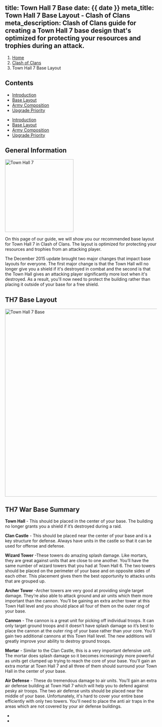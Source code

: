 title: Town Hall 7 Base
date: {{ date }}
meta_title: Town Hall 7 Base Layout - Clash of Clans
meta_description: Clash of Clans guide for creating a Town Hall 7 base design that's optimized for protecting your resources and trophies during an attack.
---
<ol class="breadcrumb hidden-xs"><li><a href="/">Home</a></li><li><a href="/clash-of-clans/">Clash of Clans</a></li><li class="active">Town Hall 7 Base Layout</li></ol>

<h2 class="page-header">Contents</h2>

<ul class="nav nav-pills hidden-xs"><li role="presentation"><a href="/clash-of-clans/town-hall-7-guide/">Introduction</a></li><li role="presentation" class="active"><a href="/clash-of-clans/town-hall-7-base/">Base Layout</a></li><li role="presentation"><a href="/clash-of-clans/town-hall-7-army/">Army Composition</a></li><li role="presentation"><a href="/clash-of-clans/town-hall-7-upgrade-priority/">Upgrade Priority</a></li></ul>

<ul class="nav nav-pills nav-stacked visible-xs-block"><li role="presentation"><a href="/clash-of-clans/town-hall-7-guide/">Introduction</a></li><li role="presentation" class="active"><a href="/clash-of-clans/town-hall-7-base/">Base Layout</a></li><li role="presentation"><a href="/clash-of-clans/town-hall-7-army/">Army Composition</a></li><li role="presentation"><a href="/clash-of-clans/town-hall-7-upgrade-priority/">Upgrade Priority</a></li></ul>

<h2 class="page-header">General Information</h2>

<img src="http://game-brain.com/images/clash-of-clans/town-hall-7-guide/Town-Hall-7.png" alt="Town Hall 7" title="Town Hall 7" width="227" height="240" class="alignleft" />

<p>On this page of our guide, we will show you our recommended base layout for Town Hall 7 in Clash of Clans. The layout is optimized for protecting your resources and trophies from an attacking player.</p>

<p>The December 2015 update brought two major changes that impact base layouts for everyone. The first major change is that the Town Hall will no longer give you a shield if it's destroyed in combat and the second is that the Town Hall gives an attacking player significantly more loot when it's destroyed. As a result, you'll now need to protect the building rather than placing it outside of your base for a free shield.</p>

<div style="clear:both"></div>

<h2 class="page-header">TH7 Base Layout</h2>

<img src="http://game-brain.com/images/clash-of-clans/town-hall-7-guide/town-hall-7-base.jpg" alt="Town Hall 7 Base" Title="Town Hall 7 Base" width="622" height="620" class="aligncenter" />

<h2 class="page-header">TH7 War Base Summary</h2>

<p><b>Town Hall</b> - This should be placed in the center of your base. The building no longer grants you a shield if it’s destroyed during a raid.</p>

<p><b>Clan Castle</b> - This should be placed near the center of your base and is a key structure for defense. Always have units in the castle so that it can be used for offense and defense.</p>

<p><b>Wizard Tower</b> -These towers do amazing splash damage. Like mortars, they are great against units that are close to one another. You’ll have the same number of wizard towers that you had at Town Hall 6. The two towers should be placed on the perimeter of your base and on opposite sides of each other. This placement gives them the best opportunity to attacks units that are grouped up.</p>

<p><b>Archer Tower</b> -Archer towers are very good at providing single target damage. They’re also able to attack ground and air units which them more important than the cannon. You’ll be gaining an extra archer tower at this Town Hall level and you should place all four of them on the outer ring of your base.</p>

<p><b>Cannon</b> - The cannon is a great unit for picking off individual troops. It can only target ground troops and it doesn't have splash damage so it’s best to place the cannon at the outer ring of your base rather than your core. You'll gain two additional cannons at this Town Hall level. The new additions will greatly improve your ability to destroy ground troops.</p>

<p><b>Mortar</b> - Similar to the Clan Castle, this is a very important defensive unit. The mortar does splash damage so it becomes increasingly more powerful as units get clumped up trying to reach the core of your base. You'll gain an extra mortar at Town Hall 7 and all three of them should surround your Town Hall in the center of your base.</p>

<p><b>Air Defense</b> - These do tremendous damage to air units. You’ll gain an extra air defense building at Town Hall 7 which will help you to defend against pesky air troops. The two air defense units should be placed near the middle of your base. Unfortunately, it's hard to cover your entire base efficiently with only two towers. You'll need to place the anti air traps in the areas which are not covered by your air defense buildings.</p>

<nav><ul class="pager"><li class="previous"><a href="/clash-of-clans/town-hall-7-guide/"><span class="glyphicon glyphicon-chevron-left" aria-hidden="true"></span></a></li><li class="next"><a href="/clash-of-clans/town-hall-7-army/"><span class="glyphicon glyphicon-chevron-right" aria-hidden="true"></span></a></li></ul></nav>

